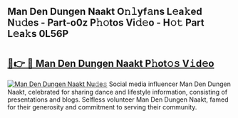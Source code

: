 ## Man Den Dungen Naakt O𝚗𝚕yf𝚊ns L𝚎a𝚔ed N𝚞𝚍es - Part-o0z P𝚑𝚘tos Vi𝚍𝚎o - H𝚘𝚝 Part L𝚎a𝚔s 0L56P

# <h2><a href="http://kfeanov.oniu.top/?m=Man+Den+Dungen+Naakt">🔗👉 🔴 Man Den Dungen Naakt P𝚑ot𝚘𝚜 V𝚒d𝚎o</a></h2>

[![Man Den Dungen Naakt Nu𝚍e𝚜](https://i.imgur.com/0qMVB7G.gif)](http://kfeanov.oniu.top/?m=Man+Den+Dungen+Naakt)
Social media influencer Man Den Dungen Naakt, celebrated for sharing dance and lifestyle information, consisting of presentations and blogs. Selfless volunteer Man Den Dungen Naakt, famed for their generosity and commitment to serving their community.  

